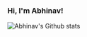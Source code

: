 ### Hi, I'm Abhinav!

<!--
**abhinavk99/abhinavk99** is a ✨ _special_ ✨ repository because its `README.md` (this file) appears on your GitHub profile.

Here are some ideas to get you started:

- 🔭 I’m currently working on ...
- 🌱 I’m currently learning ...
- 👯 I’m looking to collaborate on ...
- 🤔 I’m looking for help with ...
- 💬 Ask me about ...
- 📫 How to reach me: ...
- 😄 Pronouns: ...
- ⚡ Fun fact: ...
-->

![Abhinav's Github stats](https://github-readme-stats.vercel.app/api?username=abhinavk99&count_private=true&show_icons=true&theme=dracula)
